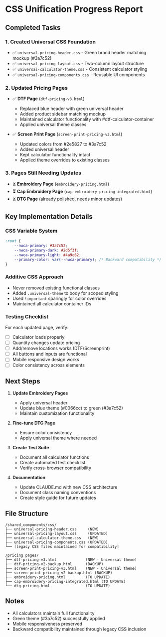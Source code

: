 # CSS Unification Progress Report

## Completed Tasks

### 1. Created Universal CSS Foundation
- ✅ `universal-pricing-header.css` - Green brand header matching mockup (#3a7c52)
- ✅ `universal-pricing-layout.css` - Two-column layout structure
- ✅ `universal-calculator-theme.css` - Consistent calculator styling
- ✅ `universal-pricing-components.css` - Reusable UI components

### 2. Updated Pricing Pages
- ✅ **DTF Page** (`dtf-pricing-v3.html`)
  - Replaced blue header with green universal header
  - Added product sidebar matching mockup
  - Maintained calculator functionality with #dtf-calculator-container
  - Applied universal theme classes

- ✅ **Screen Print Page** (`screen-print-pricing-v3.html`)
  - Updated colors from #2e5827 to #3a7c52
  - Added universal header
  - Kept calculator functionality intact
  - Applied theme overrides to existing classes

### 3. Pages Still Needing Updates
- ⏳ **Embroidery Page** (`embroidery-pricing.html`)
- ⏳ **Cap Embroidery Page** (`cap-embroidery-pricing-integrated.html`)
- ⏳ **DTG Page** (already polished, needs minor updates)

## Key Implementation Details

### CSS Variable System
```css
:root {
    --nwca-primary: #3a7c52;
    --nwca-primary-dark: #2d5f3f;
    --nwca-primary-light: #4a9c62;
    --primary-color: var(--nwca-primary); /* Backward compatibility */
}
```

### Additive CSS Approach
- Never removed existing functional classes
- Added `.universal-theme` to body for scoped styling
- Used `!important` sparingly for color overrides
- Maintained all calculator container IDs

### Testing Checklist
For each updated page, verify:
- [ ] Calculator loads properly
- [ ] Quantity changes update pricing
- [ ] Add/remove locations works (DTF/Screenprint)
- [ ] All buttons and inputs are functional
- [ ] Mobile responsive design works
- [ ] Color consistency across elements

## Next Steps

1. **Update Embroidery Pages**
   - Apply universal header
   - Update blue theme (#0066cc) to green (#3a7c52)
   - Maintain customization functionality

2. **Fine-tune DTG Page**
   - Ensure color consistency
   - Apply universal theme where needed

3. **Create Test Suite**
   - Document all calculator functions
   - Create automated test checklist
   - Verify cross-browser compatibility

4. **Documentation**
   - Update CLAUDE.md with new CSS architecture
   - Document class naming conventions
   - Create style guide for future updates

## File Structure
```
/shared_components/css/
├── universal-pricing-header.css     (NEW)
├── universal-pricing-layout.css     (UPDATED)
├── universal-calculator-theme.css   (NEW)
├── universal-pricing-components.css (UPDATED)
└── [legacy CSS files maintained for compatibility]

/pricing pages/
├── dtf-pricing-v3.html             (NEW - Universal theme)
├── dtf-pricing-v2-backup.html      (BACKUP)
├── screen-print-pricing-v3.html    (NEW - Universal theme)
├── screen-print-pricing-v2-backup.html (BACKUP)
├── embroidery-pricing.html         (TO UPDATE)
├── cap-embroidery-pricing-integrated.html (TO UPDATE)
└── dtg-pricing.html                (TO UPDATE)
```

## Notes
- All calculators maintain full functionality
- Green theme (#3a7c52) successfully applied
- Mobile responsiveness preserved
- Backward compatibility maintained through legacy CSS inclusion